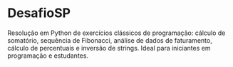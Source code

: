 # DesafioSP
Resolução em Python de exercícios clássicos de programação: cálculo de somatório, sequência de Fibonacci, análise de dados de faturamento, cálculo de percentuais e inversão de strings. Ideal para iniciantes em programação e estudantes.
